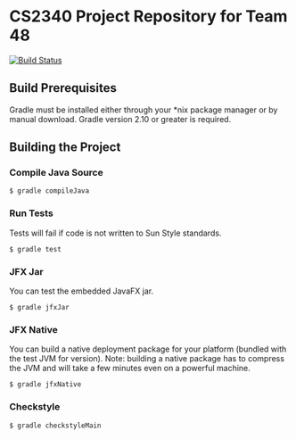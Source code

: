 # CS2340 Project Repository for Team 48 
[![Build Status](https://circleci.com/gh/guyfleeman/CS2340.svg?&style=shield)](https://circleci.com/gh/guyfleeman/CS2340) 

## Build Prerequisites
Gradle must be installed either through your *nix package manager or by manual download. Gradle version 2.10 or greater is required.

## Building the Project
### Compile Java Source
`$ gradle compileJava`

### Run Tests
Tests will fail if code is not written to Sun Style standards.

`$ gradle test`

### JFX Jar
You can test the embedded JavaFX jar.

`$ gradle jfxJar`

### JFX Native
You can build a native deployment package for your platform (bundled with the test JVM for version). Note: building a native package has to compress the JVM and will take a few minutes even on a powerful machine.

`$ gradle jfxNative`

### Checkstyle

`$ gradle checkstyleMain`
